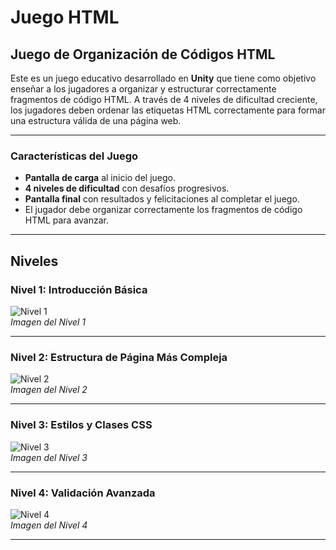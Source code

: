 # Juego HTML

## Juego de Organización de Códigos HTML

Este es un juego educativo desarrollado en **Unity** que tiene como objetivo enseñar a los jugadores a organizar y estructurar correctamente fragmentos de código HTML. A través de 4 niveles de dificultad creciente, los jugadores deben ordenar las etiquetas HTML correctamente para formar una estructura válida de una página web.

---

### Características del Juego

- **Pantalla de carga** al inicio del juego.
- **4 niveles de dificultad** con desafíos progresivos.
- **Pantalla final** con resultados y felicitaciones al completar el juego.
- El jugador debe organizar correctamente los fragmentos de código HTML para avanzar.


---

## Niveles

### Nivel 1: Introducción Básica

![Nivel 1](![image](https://github.com/user-attachments/assets/b86018b8-7317-4b3e-9f52-d1c414bab419))  
*Imagen del Nivel 1*

---

### Nivel 2: Estructura de Página Más Compleja

![Nivel 2](![![image](https://github.com/user-attachments/assets/e7e1ccb8-ee16-4c38-b9ef-b01c76074aa4)
)  
*Imagen del Nivel 2*

---

### Nivel 3: Estilos y Clases CSS

![Nivel 3](![image](https://github.com/user-attachments/assets/7988bd85-d679-482b-bb28-d53366c26652))  
*Imagen del Nivel 3*

---

### Nivel 4: Validación Avanzada

![Nivel 4](![image](https://github.com/user-attachments/assets/0abd7d80-cbc7-4d44-ac65-1d2fba719735))  
*Imagen del Nivel 4*

---
